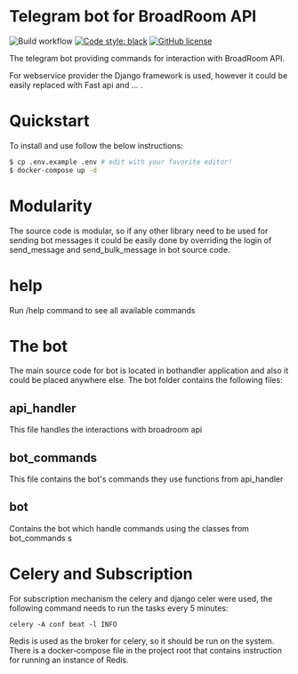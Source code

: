 # Telegram bot for BroadRoom API

![Build workflow](https://github.com/seyedrezafar/boardroom-telegram-bot/actions/workflows/main.yml/badge.svg)
[![Code style: black](https://img.shields.io/badge/code%20style-black-000000.svg)](https://github.com/psf/black)
[![GitHub license](https://img.shields.io/github/license/seyedrezafar/boardroom-telegram-bot)](https://github.com/seyedrezafar/boardroom-telegram-bot/blob/master/LICENSE)


The telegram bot providing commands for interaction with BroadRoom API.

For webservice provider the Django framework is used, however it could be easily
replaced with Fast api and ... .


# Quickstart
To install and use follow the below instructions:

```sh
$ cp .env.example .env # edit with your favorite editor!
$ docker-compose up -d
```


# Modularity

The source code is modular, so if any other library need to be used for sending bot messages it could be easily done by overriding the login of send_message and send_bulk_message in bot source code.

# help

Run /help command to see all available commands

# The bot

The main source code for bot is located in bothandler application and
also it could be placed anywhere else.
The bot folder contains the following files:

## api_handler

This file handles the interactions with broadroom api

## bot_commands

This file contains the bot's commands they use functions from api_handler

## bot

Contains the bot which handle commands using the classes from bot_commands
s

# Celery and Subscription

For subscription mechanism the celery and django celer were used, the following command needs to run the tasks every 5 minutes:

`celery -A conf beat -l INFO`

Redis is used as the broker for celery, so it should be run on the system. There is a docker-compose file in the project root that contains instruction for running an instance of Redis.
